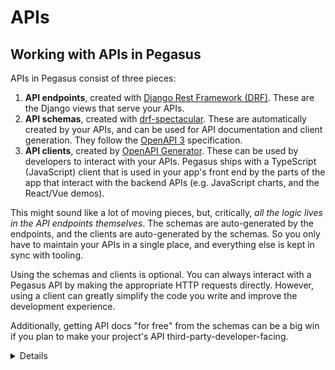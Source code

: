 APIs
====

## Working with APIs in Pegasus

APIs in Pegasus consist of three pieces:

1. **API endpoints**, created with [Django Rest Framework (DRF)](https://www.django-rest-framework.org/).
   These are the Django views that serve your APIs.
2. **API schemas**, created with [drf-spectacular](https://drf-spectacular.readthedocs.io/en/latest/).
   These are automatically created by your APIs, and can be used for API documentation and client generation.
   They follow the [OpenAPI 3](https://spec.openapis.org/oas/v3.1.0) specification.
3. **API clients**, created by [OpenAPI Generator](https://openapi-generator.tech/). These can be used by developers 
   to interact with your APIs. Pegasus ships with a TypeScript (JavaScript) client that is used in your app's front end
   by the parts of the app that interact with the backend APIs (e.g. JavaScript charts, and the React/Vue demos).
   
This might sound like a lot of moving pieces, but, critically, *all the logic lives in the API endpoints themselves*.
The schemas are auto-generated by the endpoints, and the clients are auto-generated by the schemas.
So you only have to maintain your APIs in a single place, and everything else is kept in sync with tooling.

Using the schemas and clients is optional. You can always interact with a Pegasus API by making the appropriate
HTTP requests directly. However, using a client can greatly simplify the code you write and improve the development experience.

Additionally, getting API docs "for free" from the schemas can be a big win if you plan to make your project's 
API third-party-developer-facing.

<details to follow...>

## API Keys

Pegasus supports the use of API Keys to access APIs, built on top of the 
[Django REST Framework API Key](https://florimondmanca.github.io/djangorestframework-api-key/) project.

Pegasus includes the ability to create API keys, associate them with your User objects, and access APIs using the key.

### Creating and managing API keys

A simple UI for creating, viewing, and revoking API keys is available to end users from the Profile page.

More advanced/customized management of API keys---including the ability to associate names and expiry dates with keys---is
available through the Django admin interface.

Note that when an API key is created it will be displayed *once* and will not be available after that.

For more details on working with API keys see [the library documentation](https://florimondmanca.github.io/djangorestframework-api-key/guide/#creating-and-managing-api-keys).

### API keys and Users

Pegasus associates API keys with your Django `User` objects.
This is a good, practical way to get started with API key scoping.
All access granted by the key will the same as the associated `CustomUser` object, which allow you to easily
create APIs that work with logged-in users *or* API keys.

The `apps.api.models.UserAPIKey` class is used to associate an API key with a `CustomUser`.
You can then enable API keys for any user-specific views, by following the instructions for `APIView`s and `ViewSet`s below.

More complex API key permissions---for example, associating a key with a single API or a single team---can
be created by following [these instructions](https://florimondmanca.github.io/djangorestframework-api-key/guide/#api-key-models).

To enable API-key support for an `APIView`, or `ViewSet`, use the `IsAuthenticatedOrHasUserAPIKey` permission class 
in place of `IsAuthenticated`. This will allow either authenticated users or UserAPIKey users to access the APIs.
In either case, the associated user object will be available as `request.user`.

You can see an example `APIView` in the `EmployeeDataAPIView` class that ships with the Pegasus examples,
and an example `ViewSet` in the `EmployeeViewSet` code.

### Testing API keys

The easiest way to test API key functionality is to use a tool like [curl](https://curl.se/).

The following command can be used to test a user-based API key with a default Pegasus installation:

```
curl http://localhost:8000/pegasus/employees/api/employees/ -H "Authorization: Api-Key <your-api-key>"
```

You should replace `<your-api-key>` with the API key displayed when it is created.
